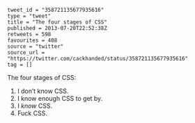 ```
tweet_id = "358721135677935616"
type = "tweet"
title = "The four stages of CSS"
published = 2013-07-20T22:52:38Z
retweets = 598
favourites = 408
source = "twitter"
source_url = "https://twitter.com/cackhanded/status/358721135677935616"
tag = []
```

The four stages of CSS:

1. I don’t know CSS.
2. I know enough CSS to get by.
3. I _know_ CSS.
4. Fuck CSS.


